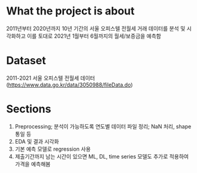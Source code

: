 # What the project is about
2011년부터 2020년까지 10년 기간의 서울 오피스텔 전월세 거래 데이터를 분석 및 시각화하고 이를 토대로 2021년 1월부터 6월까지의 월세/보증금을 예측함

# Dataset
2011-2021 서울 오피스텔 전월세 데이터
(https://www.data.go.kr/data/3050988/fileData.do)

# Sections
1. Preprocessing; 분석이 가능하도록 연도별 데이터 파일 정리; NaN 처리, shape 통일 등
2. EDA 및 결과 시각화
3. 기본 예측 모델로 regression 사용
4. 제출기간까지 남는 시간이 있으면 ML, DL, time series 모델도 추가로 적용하여 가격을 예측해봄   
